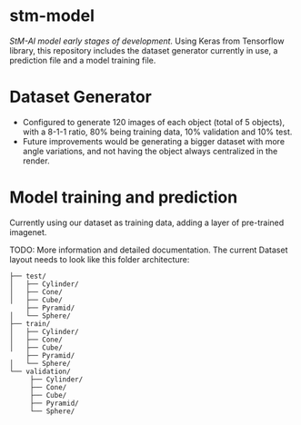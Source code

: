 # stm-model
*StM-AI model early stages of development.*
Using Keras from Tensorflow library, this repository includes the dataset generator currently in use, a prediction file and a model training file.

# Dataset Generator
- Configured to generate 120 images of each object (total of 5 objects), with a 8-1-1 ratio, 80% being training data, 10% validation and 10% test.
- Future improvements would be generating a bigger dataset with more angle variations, and not having the object always centralized in the render.

# Model training and prediction
Currently using our dataset as training data, adding a layer of pre-trained imagenet.

TODO: More information and detailed documentation.
The current Dataset layout needs to look like this folder architecture:
```dataset/
├── test/
│   ├── Cylinder/
│   ├── Cone/
│   ├── Cube/
    ├── Pyramid/
│   └── Sphere/
├── train/
│   ├── Cylinder/
│   ├── Cone/
│   ├── Cube/
    ├── Pyramid/
│   └── Sphere/
└── validation/
     ├── Cylinder/
     ├── Cone/
     ├── Cube/
     ├── Pyramid/
     └── Sphere/
